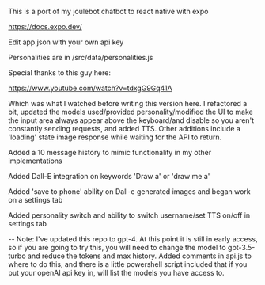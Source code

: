 This is a port of my joulebot chatbot to react native with expo

https://docs.expo.dev/

Edit app.json with your own api key

Personalities are in /src/data/personalities.js

Special thanks to this guy here:

https://www.youtube.com/watch?v=tdxgG9Gq41A

Which was what I watched before writing this version here.  I refactored a bit, updated the models used/provided personality/modified the UI to make the input area always appear above the keyboard/and disable so you aren't constantly sending requests, and added TTS.  Other additions include a 'loading' state image response while waiting for the API to return.

Added a 10 message history to mimic functionality in my other implementations

Added Dall-E integration on keywords 'Draw a' or 'draw me a'

Added 'save to phone' ability on Dall-e generated images and began work on a settings tab

Added personality switch and ability to switch username/set TTS on/off in settings tab

-- Note:  I've updated this repo to gpt-4.  At this point it is still in early access, so if you are going to try this, you will
need to change the model to gpt-3.5-turbo and reduce the tokens and max history.  Added comments in api.js to where to do this, and 
there is a little powershell script included that if you put your openAI api key in, will list the models you have access to.
